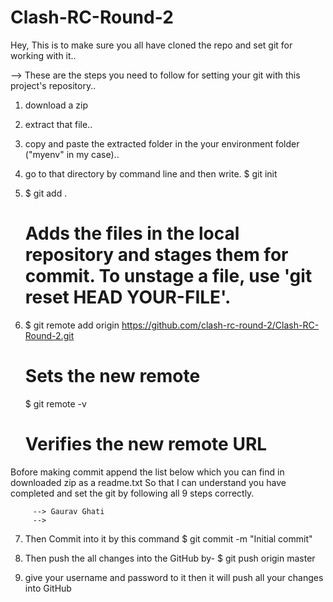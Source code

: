 # Clash-RC-Round-2

Hey, This is to make sure you all have cloned the repo and set git for working with it..

--> These are the steps you need to follow for setting your git with this project's repository..

1) download a zip

2) extract that file..

3) copy and paste the extracted folder in the your environment folder ("myenv" in my case)..

4) go to that directory by command line and then write.
   $ git init

5) $ git add .
   # Adds the files in the local repository and stages them for commit. To unstage a file, use 'git reset HEAD YOUR-FILE'.

6) $ git remote add origin https://github.com/clash-rc-round-2/Clash-RC-Round-2.git
   # Sets the new remote
   $ git remote -v
   # Verifies the new remote URL
   
Bofore making commit append the list below which you can find in downloaded zip as a readme.txt So that I can understand you have completed and set the git by following all 9 steps correctly.
         
         --> Gaurav Ghati 
         --> 
   
7) Then Commit into it by this command
   $ git commit -m "Initial commit"
   
8) Then push the all changes into the GitHub by-
   $ git push origin master
   
9) give your username and password to it
   then it will push all your changes into GitHub
   
   
   
